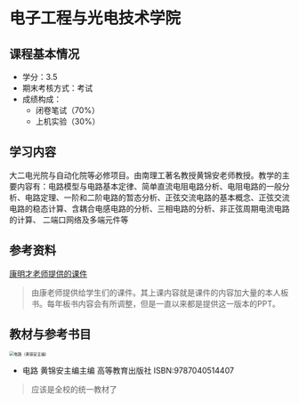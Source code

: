 # 电子工程与光电技术学院

## 课程基本情况

- 学分：3.5
- 期末考核方式：考试
- 成绩构成：
  - 闭卷笔试（70%）
  - 上机实验（30%）

## 学习内容

大二电光院与自动化院等必修项目。由南理工著名教授黄锦安老师教授。教学的主要内容有：电路模型与电路基本定律、简单直流电阻电路分析、电阻电路的一般分析、电路定理、一阶和二阶电路的暂态分析、正弦交流电路的基本概念、正弦交流电路的稳态计算、含耦合电感电路的分析、三相电路的分析、非正弦周期电流电路的计算、 二端口网络及多端元件等

## 参考资料

[康明才老师提供的课件](./给学生的电路课件16V浓缩版精华版康明才.zip)

>
> 由康老师提供给学生们的课件。其上课内容就是课件的内容加大量的本人板书。每年板书内容会有所调整，但是一直以来都是提供这一版本的PPT。


## 教材与参考书目

<img src="https://img14.360buyimg.com/pop/jfs/t1/83494/30/4675/90967/5d2ae656E2baa5f7d/5dc9c5e21895fcf3.png" alt="电路（黄锦安主编）" style="zoom:50%;" />

- 电路 黄锦安主编主编 高等教育出版社 ISBN:9787040514407

> 应该是全校的统一教材了